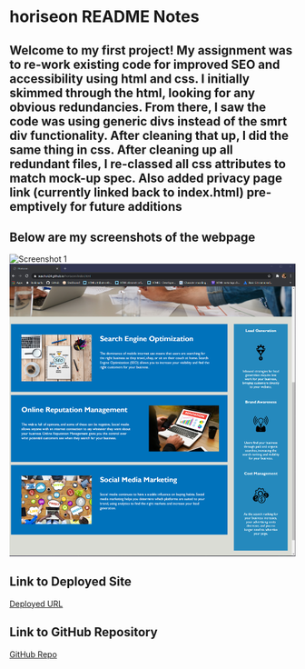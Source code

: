 # horiseon README Notes

## Welcome to my first project! My assignment was to re-work existing code for improved SEO and accessibility using html and css. I initially skimmed through the html, looking for any obvious redundancies. From there, I saw the code was  using generic divs instead of the smrt div functionality. After cleaning that up, I did the same thing in css. After cleaning up all redundant files, I re-classed all css attributes to match mock-up spec. Also added privacy page link (currently linked back to index.html) pre-emptively for future additions

## Below are my screenshots of the webpage

![Screenshot 1](./assets/images/screenshot-1.PNG)
![Screenshot 2](./assets/images/screenshot-2.PNG)

## Link to Deployed Site

[Deployed URL](https://suschuk24.github.io/horiseon/index.html)

## Link to GitHub Repository

[GitHub Repo](https://github.com/suschuk24/run-buddy)
